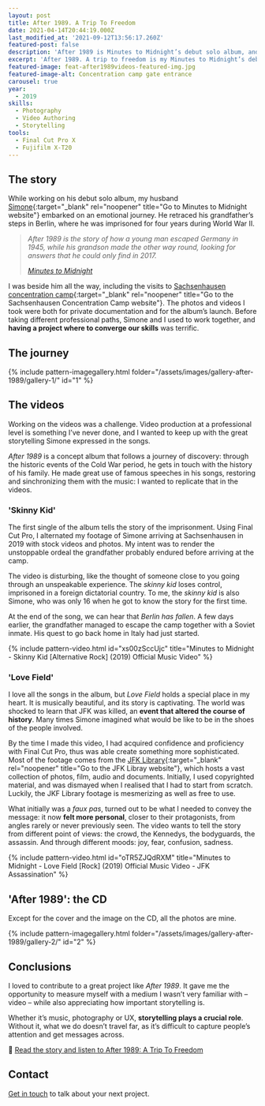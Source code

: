 ```yaml
---
layout: post
title: After 1989. A Trip To Freedom
date: 2021-04-14T20:44:19.000Z
last_modified_at: '2021-09-12T13:56:17.260Z'
featured-post: false
description: 'After 1989 is Minutes to Midnight’s debut solo album, and an emotional journey. I documented it through photography and created two music videos.'
excerpt: 'After 1989. A trip to freedom is my Minutes to Midnight’s debut solo album, and an emotional journey. I documented it through photography and created two music videos.'
featured-image: feat-after1989videos-featured-img.jpg
featured-image-alt: Concentration camp gate entrance
carousel: true
year: 
  - 2019
skills:
  - Photography
  - Video Authoring
  - Storytelling
tools:
  - Final Cut Pro X
  - Fujifilm X-T20
---
```

## The story

While working on his debut solo album, my husband [Simone](https://minutestomidnight.co.uk/){:target="_blank" rel="noopener" title="Go to Minutes to Midnight website"} embarked on an emotional journey. He retraced his grandfather’s steps in Berlin, where he was imprisoned for four years during World War II.

  > *After 1989 is the story of how a young man escaped Germany in 1945, while his grandson made the other way round, looking for answers that he could only find in 2017.*
  >
  > <cite><a href="https://minutestomidnight.co.uk/after-1989-a-trip-to-freedom/" target="_blank" rel="noopener" title="Go to 'After 1989: A trip to Freedom' page">Minutes to Midnight</a></cite>

I was beside him all the way, including the visits to [Sachsenhausen concentration camp](https://www.sachsenhausen-sbg.de/en/){:target="_blank" rel="noopener" title="Go to the Sachsenhausen Concentration Camp website"}. The photos and videos I took were both for private documentation and for the album’s launch. Before taking different professional paths, Simone and I used to work together, and **having a project where to converge our skills** was terrific.

## The journey

{% include pattern-imagegallery.html folder="/assets/images/gallery-after-1989/gallery-1/" id="1" %}

## The videos

Working on the videos was a challenge. Video production at a professional level is something I’ve never done, and I wanted to keep up with the great storytelling Simone expressed in the songs. 

_After 1989_ is a concept album that follows a journey of discovery: through the historic events of the Cold War period, he gets in touch with the history of his family. He made great use of famous speeches in his songs, restoring and sinchronizing them with the music: I wanted to replicate that in the videos.

### 'Skinny Kid'

The first single of the album tells the story of the imprisonment. Using Final Cut Pro, I alternated my footage of Simone arriving at Sachsenhausen in 2019 with stock videos and photos. My intent was to render the unstoppable ordeal the grandfather probably endured before arriving at the camp.

The video is disturbing, like the thought of someone close to you going through an unspeakable experience. The _skinny kid_ loses control, imprisoned in a foreign dictatorial country. To me, the _skinny kid_ is also Simone, who was only 16 when he got to know the story for the first time.

At the end of the song, we can hear that *Berlin has fallen*. A few days earlier, the grandfather managed to escape the camp together with a Soviet inmate. His quest to go back home in Italy had just started.

{% include pattern-video.html id="xs00zSccUjc" title="Minutes to Midnight - Skinny Kid [Alternative Rock] (2019) Official Music Video" %}

### 'Love Field'

I love all the songs in the album, but _Love Field_ holds a special place in my heart. It is musically beautiful, and its story is captivating. The world was shocked to learn that JFK was killed, an **event that altered the course of history**. Many times Simone imagined what would be like to be in the shoes of the people involved.

By the time I made this video, I had acquired confidence and proficiency with Final Cut Pro, thus was able create something more sophisticated. Most of the footage comes from the [JFK Library](https://www.jfklibrary.org/){:target="_blank" rel="noopener" title="Go to the JFK Libray website"}, which hosts a vast collection of photos, film, audio and documents. Initially, I used copyrighted material, and was dismayed when I realised that I had to start from scratch. Luckily, the JKF Library footage is mesmerizing as well as free to use.

What initially was a _faux pas_, turned out to be what I needed to convey the message: it now **felt more personal**, closer to their protagonists, from angles rarely or never previously seen. The video wants to tell the story from different point of views: the crowd, the Kennedys, the bodyguards, the assassin. And through different moods: joy, fear, confusion, sadness.

{% include pattern-video.html id="oTR5ZJQdRXM" title="Minutes to Midnight - Love Field [Rock] (2019) Official Music Video - JFK Assassination" %}

## 'After 1989': the CD

Except for the cover and the image on the CD, all the photos are mine.

{% include pattern-imagegallery.html folder="/assets/images/gallery-after-1989/gallery-2/" id="2" %}

## Conclusions

I loved to contribute to a great project like _After 1989_. It gave me the opportunity to measure myself with a medium I wasn’t very familiar with – video – while also appreciating how important storytelling is.

Whether it’s music, photography or UX, **storytelling plays a crucial role**. Without it, what we do doesn’t travel far, as it’s difficult to capture people’s attention and get messages across.

<p class="detached">🔗 <a href="https://minutestomidnight.co.uk/after-1989-a-trip-to-freedom/" target="_blank" rel="noopener" title="Go to the album page">Read the story and listen to After 1989: A Trip To Freedom</a></p>

## Contact

<a href="mailto:contacts@silviamaggidesign.com" title="Email me">Get in touch</a> to talk about your next project.